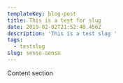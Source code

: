 ```yaml
---
templateKey: blog-post
title: This is a test for slug
date: 2019-02-02T21:52:40.456Z
description: 'This is a test slug '
tags:
  - testslug
slug: sense-sense
---
```

Content section
